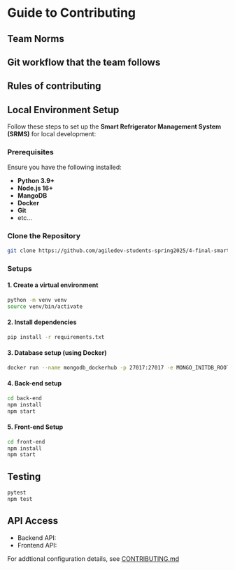 # Guide to Contributing

## Team Norms

## Git workflow that the team follows

## Rules of contributing

## Local Environment Setup
Follow these steps to set up the **Smart Refrigerator Management System (SRMS)** for local development:  

### Prerequisites  
Ensure you have the following installed:  
- **Python 3.9+**  
- **Node.js 16+**
- **MangoDB**
- **Docker**
- **Git**  
- etc...

### Clone the Repository  
```sh
git clone https://github.com/agiledev-students-spring2025/4-final-smart-refrigerator-management-system
```

### Setups
#### **1. Create a virtual environment**
```sh
python -m venv venv
source venv/bin/activate
```
#### **2. Install dependencies**
```sh
pip install -r requirements.txt
```
#### **3. Database setup (using Docker)**
```sh
docker run --name mongodb_dockerhub -p 27017:27017 -e MONGO_INITDB_ROOT_USERNAME=admin -e MONGO_INITDB_ROOT_PASSWORD=secret -d mongo:latest
```
#### **4. Back-end setup**
```sh
cd back-end
npm install
npm start
```
#### **5. Front-end Setup**
```sh
cd front-end
npm install
npm start
```
## Testing
```sh
pytest
npm test
```
## API Access
- Backend API:
- Frontend API:

For addtional configuration details, see [CONTRIBUTING.md](https://github.com/agiledev-students-spring2025/4-final-smart-refrigerator-management-system/blob/master/CONTRIBUTING.md)
